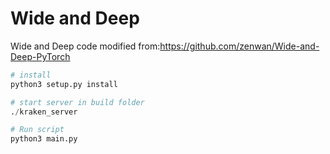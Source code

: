 # Wide and Deep
Wide and Deep code modified from:https://github.com/zenwan/Wide-and-Deep-PyTorch

```python
# install
python3 setup.py install

# start server in build folder
./kraken_server

# Run script
python3 main.py
```
